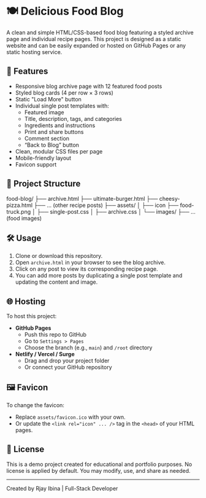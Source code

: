 # 🍽️ Delicious Food Blog

A clean and simple HTML/CSS-based food blog featuring a styled archive page and individual recipe pages. This project is designed as a static website and can be easily expanded or hosted on GitHub Pages or any static hosting service.

## 🚀 Features

- Responsive blog archive page with 12 featured food posts
- Styled blog cards (4 per row × 3 rows)
- Static "Load More" button
- Individual single post templates with:
  - Featured image
  - Title, description, tags, and categories
  - Ingredients and instructions
  - Print and share buttons
  - Comment section
  - “Back to Blog” button
- Clean, modular CSS files per page
- Mobile-friendly layout
- Favicon support

## 📁 Project Structure

food-blog/
├── archive.html
├── ultimate-burger.html
├── cheesy-pizza.html
├── ... (other recipe posts)
├── assets/
│ ├── icon
    ├── food-truck.png
│ ├── single-post.css
│ ├── archive.css
│ └── images/
    ├── ... (food images)


## 🛠 Usage

1. Clone or download this repository.
2. Open `archive.html` in your browser to see the blog archive.
3. Click on any post to view its corresponding recipe page.
4. You can add more posts by duplicating a single post template and updating the content and image.

## 🌐 Hosting

To host this project:

- **GitHub Pages**
  - Push this repo to GitHub
  - Go to `Settings > Pages`
  - Choose the branch (e.g., `main`) and `/root` directory
- **Netlify / Vercel / Surge**
  - Drag and drop your project folder
  - Or connect your GitHub repository

## 🖼️ Favicon

To change the favicon:

- Replace `assets/favicon.ico` with your own.
- Or update the `<link rel="icon" ... />` tag in the `<head>` of your HTML pages.

## 📄 License

This is a demo project created for educational and portfolio purposes. No license is applied by default. You may modify, use, and share as needed.

---

Created by Rjay Ibina | Full-Stack Developer